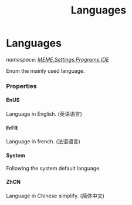 ﻿---
title: Languages
---

# Languages
_namespace: [MEME.Settings.Programs.IDE](N-MEME.Settings.Programs.IDE.html)_

Enum the mainly used language.



### Properties

#### EnUS
Language in English.
 (英语语言)
#### FrFR
Language in french.
 (法语语言)
#### System
Following the system default language.
#### ZhCN
Language in Chinese simplify.
 (简体中文)

